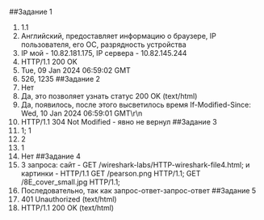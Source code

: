 ##Задание 11. 1.12. Английский, предоставляет информацию о браузере, IP пользователя, его ОС,  разрядность устройства3. IP мой - 10.82.181.175, IP сервера - 10.82.145.244 4. HTTP/1.1 200 OK5.  Tue, 09 Jan 2024 06:59:02 GMT6. 526, 1235##Задание 21. Нет2. Да, это позволяет узнать статус 200 OK (text/html)3. Да, появилось, после этого высветилось время If-Modified-Since: Wed, 10 Jan 2024 06:59:01 GMT\r\n4. HTTP/1.1 304 Not Modified - явно не вернул##Задание 31. 1; 1 2. 23. 14. Нет##Задание 41. 3 запроса: сайт - GET /wireshark-labs/HTTP-wireshark-file4.html; и картинки -  HTTP/1.1 GET /pearson.png HTTP/1.1; GET /8E_cover_small.jpg HTTP/1.1; 2. Последовательно, так как запрос-ответ-запрос-ответ##Задание 5 1. 401 Unauthorized  (text/html)2. HTTP/1.1 200 OK  (text/html)